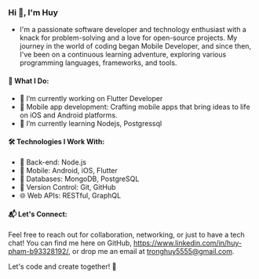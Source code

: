 ### Hi 👋, I'm Huy
- I'm a passionate software developer and technology enthusiast with a knack for problem-solving and a love for open-source projects. My journey in the world of coding began Mobile Developer, and since then, I've been on a continuous learning adventure, exploring various programming languages, frameworks, and tools.

#### 💼 What I Do:
- 🔭 I’m currently working on Flutter Developer
- 📱 Mobile app development: Crafting mobile apps that bring ideas to life on iOS and Android platforms.
- 🌱 I’m currently learning Nodejs, Postgressql

#### 🛠️ Technologies I Work With:
- 🧩 Back-end: Node.js
- 📱 Mobile: Android, iOS, Flutter
- 💾 Databases: MongoDB, PostgreSQL
- 🚀 Version Control: Git, GitHub
- 🌐 Web APIs: RESTful, GraphQL

#### 📬 Let's Connect:

Feel free to reach out for collaboration, networking, or just to have a tech chat! You can find me here on GitHub, https://www.linkedin.com/in/huy-pham-b93328192/, or drop me an email at tronghuy5555@gmail.com.

Let's code and create together! 🚀
